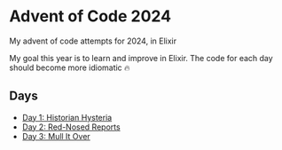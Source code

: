 # Advent of Code 2024 

My advent of code attempts for 2024, in Elixir

My goal this year is to learn and improve in Elixir. The code for each day should become more idiomatic 🔥

## Days
- [Day 1: Historian Hysteria](./lib/1historian_hysteria.ex)
- [Day 2: Red-Nosed Reports](./lib/2red_nosed_reports.ex)
- [Day 3: Mull It Over](./lib/3mull_it_over.ex)

